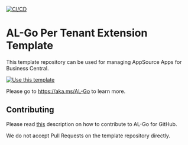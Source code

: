 [![ CI/CD](https://github.com/SBALGoDemo/SBBCApps/actions/workflows/CICD.yaml/badge.svg)](https://github.com/SBALGoDemo/SBBCApps/actions/workflows/CICD.yaml)

# AL-Go Per Tenant Extension Template

This template repository can be used for managing AppSource Apps for Business Central.

[![Use this template](https://github.com/microsoft/AL-Go/assets/10775043/ca1ecc85-2fd3-4ab5-a866-bd2e7e80259d)](https://github.com/new?template_name=AL-Go-PTE&template_owner=microsoft)

Please go to https://aka.ms/AL-Go to learn more.

## Contributing

Please read [this](https://github.com/microsoft/AL-Go/blob/main/Scenarios/Contribute.md) description on how to contribute to AL-Go for GitHub.

We do not accept Pull Requests on the template repository directly.

